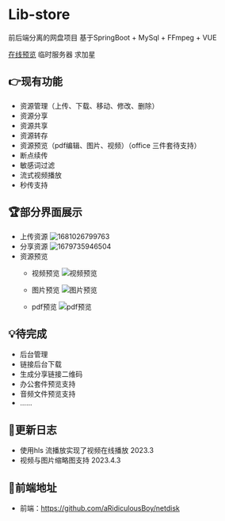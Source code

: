 # Lib-store
前后端分离的网盘项目  基于SpringBoot + MySql + FFmpeg + VUE 

[在线预览](http://124.222.184.87:1024/) 临时服务器 求加星

## &#x1F449;现有功能 
  + 资源管理（上传、下载、移动、修改、删除）
  + 资源分享
  + 资源共享
  + 资源转存
  + 资源预览（pdf编辑、图片、视频）（office 三件套待支持）
  + 断点续传
  + 敏感词过滤
  + 流式视频播放
  + 秒传支持
  
## &#x1F3C6;部分界面展示
  + 上传资源
![1681026799763](https://user-images.githubusercontent.com/50403161/230761214-a032ac84-5a89-4b82-a958-2639dd365dae.jpg)
  + 分享资源
![1679735946504](https://user-images.githubusercontent.com/50403161/227708656-6a4d8142-f6fc-40b0-884f-f9e36c0a6f6b.jpg)
  + 资源预览
    - 视频预览 ![视频预览](https://user-images.githubusercontent.com/50403161/233643649-abdaa4e1-f0a2-4219-8b4c-eab403c2885a.png)
    
    - 图片预览 ![图片预览](https://user-images.githubusercontent.com/50403161/233643039-d2612446-3b3e-4792-aa36-63a60e00e3b5.png)
    - pdf预览 ![pdf预览](https://user-images.githubusercontent.com/50403161/233643073-ef11c03e-5dba-42ce-927f-032af0277ef0.png)

    
## &#x1F4A1;待完成
  - 后台管理
  - 链接后台下载
  - 生成分享链接二维码
  - 办公套件预览支持
  - 音频文件预览支持
  - ......

## &#x1F4C5;更新日志
  + 使用hls 流播放实现了视频在线播放 2023.3
  + 视频与图片缩略图支持 2023.4.3
  
## &#x1F680;前端地址
  + 前端：https://github.com/aRidiculousBoy/netdisk
